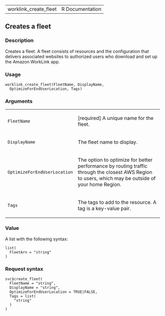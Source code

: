 <table style="width: 100%;">
<tbody>
<tr class="odd">
<td>worklink_create_fleet</td>
<td style="text-align: right;">R Documentation</td>
</tr>
</tbody>
</table>

## Creates a fleet

### Description

Creates a fleet. A fleet consists of resources and the configuration
that delivers associated websites to authorized users who download and
set up the Amazon WorkLink app.

### Usage

    worklink_create_fleet(FleetName, DisplayName,
      OptimizeForEndUserLocation, Tags)

### Arguments

<table>
<colgroup>
<col style="width: 35%" />
<col style="width: 65%" />
</colgroup>
<tbody>
<tr class="odd">
<td><code id="worklink_create_fleet_:_FleetName">FleetName</code></td>
<td><p>[required] A unique name for the fleet.</p></td>
</tr>
<tr class="even">
<td><code
id="worklink_create_fleet_:_DisplayName">DisplayName</code></td>
<td><p>The fleet name to display.</p></td>
</tr>
<tr class="odd">
<td><code
id="worklink_create_fleet_:_OptimizeForEndUserLocation">OptimizeForEndUserLocation</code></td>
<td><p>The option to optimize for better performance by routing traffic
through the closest AWS Region to users, which may be outside of your
home Region.</p></td>
</tr>
<tr class="even">
<td><code id="worklink_create_fleet_:_Tags">Tags</code></td>
<td><p>The tags to add to the resource. A tag is a key-value
pair.</p></td>
</tr>
</tbody>
</table>

### Value

A list with the following syntax:

    list(
      FleetArn = "string"
    )

### Request syntax

    svc$create_fleet(
      FleetName = "string",
      DisplayName = "string",
      OptimizeForEndUserLocation = TRUE|FALSE,
      Tags = list(
        "string"
      )
    )
